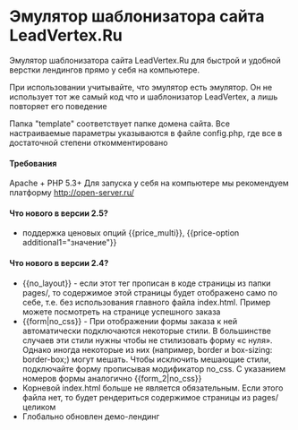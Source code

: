 Эмулятор шаблонизатора сайта LeadVertex.Ru
===================

Эмулятор шаблонизатора сайта LeadVertex.Ru для быстрой и удобной верстки лендингов прямо у себя на компьютере.

При использовании учитывайте, что эмулятор есть эмулятор. Он не использует тот же самый код что и шаблонизатор LeadVertex, а лишь повторяет его поведение

Папка "template" соответствует папке домена сайта. Все настраиваемые параметры указываются в файле config.php,
где все в достаточной степени откомментировано

#### Требования
Apache + PHP 5.3+
Для запуска у себя на компьютере мы рекомендуем платформу http://open-server.ru/

#### Что нового в версии 2.5?

- поддержка ценовых опций {{price_multi}}, {{price-option additional1="значение"}}

#### Что нового в версии 2.4?

- {{no_layout}} - если этот тег прописан в коде страницы из папки pages/, то содержимое этой страницы будет отображено само по себе, т.е. без использования главного файла index.html. Пример можете посмотреть на странице успешного заказа
- {{form|no_css}} - При отображении формы заказа к ней автоматически подключаются некоторые стили. В большинстве случаев эти стили нужны чтобы не стилизовать форму «с нуля». Однако иногда некоторые из них (например, border и box-sizing: border-box;) могут мешать. Чтобы исключить мешающие стили, подключайте форму прописывая модификатор no_css. С указанием номеров формы аналогично {{form_2|no_css}}
- Корневой index.html больше не является обязательным. Если этого файла нет, то будет рендериться содержимое страницы из pages/ целиком
- Глобально обновлен демо-лендинг